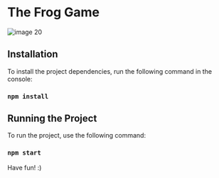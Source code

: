 # The Frog Game
![image 20](https://github.com/user-attachments/assets/6806c172-db0a-4fc2-ae18-3db30444917a)


## Installation

To install the project dependencies, run the following command in the console:

### `npm install`

## Running the Project

To run the project, use the following command:

### `npm start`

Have fun! :)
